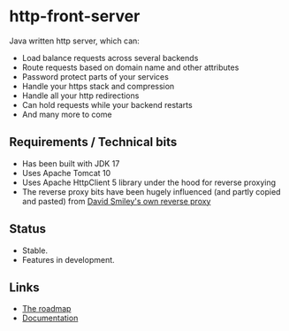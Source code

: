 # http-front-server

Java written http server, which can:

* Load balance requests across several backends
* Route requests based on domain name and other attributes
* Password protect parts of your services
* Handle your https stack and compression
* Handle all your http redirections
* Can hold requests while your backend restarts
* And many more to come

## Requirements / Technical bits

* Has been built with JDK 17
* Uses Apache Tomcat 10
* Uses Apache HttpClient 5 library under the hood for reverse proxying
* The reverse proxy bits have been hugely influenced (and partly copied and pasted) from [David Smiley's own reverse proxy](https://github.com/mitre/HTTP-Proxy-Servlettiti) 

## Status

* Stable.
* Features in development.

## Links

* [The roadmap](doc/ROADMAP.md)
* [Documentation](doc/INDEX.md)